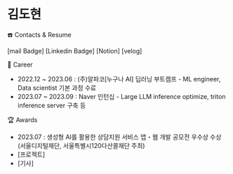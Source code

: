 # 김도현

☎️ Contacts & Resume

[mail Badge]
[Linkedin Badge]
[Notion]
[velog]

💼 Career
* 2022.12 ~ 2023.06 : (주)알파코[누구나 AI] 딥러닝 부트캠프 - ML engineer, Data scientist 기본 과정 수료
* 2023.07 ~ 2023.09 : Naver 인턴십 - Large LLM inference optimize, triton inference server 구축 등

🏆 Awards
* 2023.07 : 생성형 AI를 활용한 상담지원 서비스 앱・웹 개발 공모전 우수상 수상(서울디지털재단, 서울특별시120다산콜재단 주최)
*   [프로젝트]
*   [기사]




